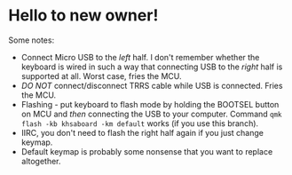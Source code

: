 # Hello to new owner!

Some notes:

-   Connect Micro USB to the _left_ half. I don't remember whether the keyboard is wired in such a way that connecting USB to the _right_ half is supported at all. Worst case, fries the MCU.
-   _DO NOT_ connect/disconnect TRRS cable while USB is connected. Fries the MCU.
-   Flashing - put keyboard to flash mode by holding the BOOTSEL button on MCU and _then_ connecting the USB to your computer. Command `qmk flash -kb khsaboard -km default` works (if you use this branch).
-   IIRC, you don't need to flash the right half again if you just change keymap.
-   Default keymap is probably some nonsense that you want to replace altogether.
